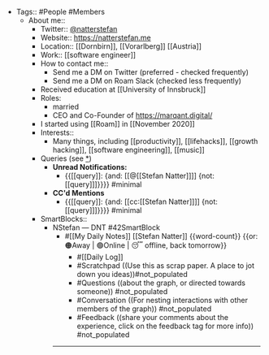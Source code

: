 - Tags:: #People #Members
    - About me:: 
        - Twitter:: [@natterstefan](https://www.twitter.com/natterstefan) 
        - Website:: https://natterstefan.me
        - Location:: [[Dornbirn]], [[Vorarlberg]] [[Austria]]
        - Work:: [[software engineer]]
        - How to contact me::
            - Send me a DM on Twitter (preferred - checked frequently)
            - Send me a DM on Roam Slack (checked less frequently)
        - Received education at [[University of Innsbruck]]
        - Roles:
            - married
            - CEO and Co-Founder of https://marqant.digital/
        - I started using [[Roam]] in [[November 2020]]
        - Interests::
            - Many things, including [[productivity]], [[lifehacks]], [[growth hacking]], [[software engineering]], [[music]]
        - Queries (see [*](((jTQwEButc))))
            - **Unread Notifications:**
                - {{[[query]]: {and: [[@[[Stefan Natter]]]] {not: [[query]]]}}}} #minimal
            - **CC'd Mentions**
                - {{[[query]]: {and: [[cc:[[Stefan Natter]]]] {not: [[query]]]}}}} #minimal
        - SmartBlocks::
            - NStefan — DNT #42SmartBlock
                - #[[My Daily Notes]] [[Stefan Natter]] {{word-count}}   {{or:🟠Away | 🟢Online | 😴 offline, back tomorrow}}
                    - #[[Daily Log]]
                    - #Scratchpad ((Use this as scrap paper. A place to jot down you ideas))#not_populated
                    - #Questions ((about the graph, or directed towards someone)) #not_populated
                    - #Conversation ((For nesting interactions with other members of the graph)) #not_populated
                    - #Feedback ((share your comments about the experience, click on the feedback tag for more info)) #not_populated
                - ---
